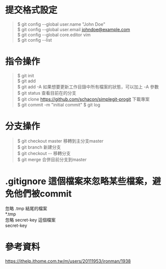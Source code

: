 # 提交格式設定   
>$ git config --global user.name "John Doe"  
>$ git config --global user.email johndoe@example.com  
>$ git config --global core.editor vim  
>$ git config --list  

# 指令操作  
>$ git init  
>$ git add <file>  
>$ git add -A  如果想要更新工作目錄中所有檔案的狀態，可以加上 -A 參數
>$ git status  查看目前在的分支  
>$ git clone https://github.com/schacon/simplegit-progit  下載專案  
>$ git commit -m "initial commit" 
>$ git log 

# 分支操作 
>$ git checkout master 移轉到主分支master    
>$ git branch <name> 新建分支  
>$ git checkout -- <name> 移轉分支  
>$ git merge 合併目前分支到master  

# .gitignore 這個檔案來忽略某些檔案，避免他們被commit  
忽略 .tmp 結尾的檔案  
*.tmp  
忽略 secret-key 這個檔案  
secret-key  

# 參考資料 
https://ithelp.ithome.com.tw/m/users/20111953/ironman/1938  
